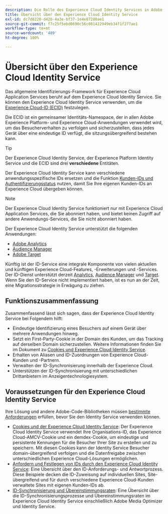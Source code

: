 ```yaml
---
description: Die Rolle des Experience Cloud Identity Services in Adobe Experience Cloud.
title: Übersicht über den Experience Cloud Identity Service
exl-id: dc7d6220-d42b-4a3e-bf37-1e4e87280ae1
source-git-commit: f7c25f5ebd0690c56c081422949eb34f1f277ae1
workflow-type: tm+mt
source-wordcount: '489'
ht-degree: 100%

---
```


# Übersicht über den Experience Cloud Identity Service

Das allgemeine Identifizierungs-Framework für Experience Cloud Application Services beruht auf dem Experience Cloud Identity Service. Sie können den Experience Cloud Identity Service verwenden, um die [Experience Cloud-ID (ECID)](https://experienceleague.adobe.com/docs/experience-platform/identity/ecid.html?lang=de) festzulegen.

Die ECID ist ein gemeinsamer Identitäts-Namespace, der in allen Adobe Experience Platform- und Experience Cloud-Anwendungen verwendet wird, um das Besucherverhalten zu verfolgen und sicherzustellen, dass jedes Gerät über eine eindeutige ID verfügt, die sitzungsübergreifend bestehen kann.

>[!TIP]
>
>Der Experience Cloud Identity Service, der Experience Platform Identity Service und die ECID sind drei **verschiedene** Entitäten.

Der Experience Cloud Identity Service kann verschiedene anwendungsspezifische IDs ersetzen und die Funktion [Kunden-IDs und Authentifizierungsstatus](/help/reference/authenticated-state.md) nutzen, damit Sie Ihre eigenen Kunden-IDs an Experience Cloud übergeben können.

>[!NOTE]
>
>Der Experience Cloud Identity Service funktioniert nur mit Experience Cloud Application Services, die Sie abonniert haben, und bietet keinen Zugriff auf andere Anwendungs-Services, die Sie nicht abonniert haben.

Der Experience Cloud Identity Service unterstützt die folgenden Anwendungen:

* [Adobe Analytics](https://business.adobe.com/de/products/analytics/web-analytics.html)
* [Audience Manager](https://business.adobe.com/de/products/audience-manager/adobe-audience-manager.html)
* [Adobe Target](https://business.adobe.com/de/products/target/adobe-target.html)

Künftig ist der ID-Service eine integrale Komponente von vielen aktuellen und künftigen Experience Cloud-Features, -Erweiterungen und -Services. Der ID-Dienst unterstützt derzeit [Analytics](http://www.adobe.com/de/marketing-cloud/web-analytics.html), [Audience Manager](http://www.adobe.com/de/marketing-cloud/data-management-platform.html) und [Target](http://www.adobe.com/de/marketing-cloud/testing-targeting.html). Wenn Sie den ID-Service nicht implementiert haben, ist es nun an der Zeit, eine Migrationsstrategie in Erwägung zu ziehen.

## Funktionszusammenfassung

Zusammenfassend lässt sich sagen, dass der Experience Cloud Identity Service bei Folgendem hilft:

* Eindeutige Identifizierung eines Besuchers auf einem Gerät über mehrere Anwendungen hinweg.
* Setzt ein First-Party-Cookie in der Domain des Kunden, um das Tracking auf derselben Domain sicherzustellen. Weitere Informationen finden Sie im Dokument zu [Cookies und Experience Cloud Identity Service](./cookies.md).
* Erhalten von Aliasen und ID-Zuordnungen von Experience Cloud-Kunden und -Partnern.
* Verwalten der ID-Synchronisierung innerhalb der Experience Cloud.
* Unterstützen der ID-Synchronisierung mit unterschiedlichen Drittanbietern im Anzeigentechnologiesystem.

## Voraussetzungen für den Experience Cloud Identity Service

Ihre Lösung und andere Adobe-Code-Bibliotheken müssen [bestimmte Anforderungen](/help/reference/requirements.md) erfüllen, bevor Sie den Identity Service verwenden können.

* [Cookies und der Experience Cloud Identity Service](cookies.md): Der Experience Cloud Identity Service verwendet Ihre Organisations-ID, das Experience Cloud-AMCV-Cookie und ein demdex-Cookie, um eindeutige und persistente Kennungen für die Besucher Ihrer Site zu erstellen und zu speichern. Mit diesen Cookies kann der Identity Service Besucher domain-übergreifend verfolgen und die Datenfreigabe zwischen unterschiedlichen Experience Cloud-Lösungen ermöglichen.
* [Anfordern und Festlegen von IDs durch den Experience Cloud Identity Service](id-request.md): Eine Übersicht über den ID-Anforderungs- und Antwortprozess. Diese Beispiele decken die ID-Zuweisung auf individuellen Sites, Site-übergreifend und für durch verschiedene Experience Cloud-Kunden verwaltete Sites mit eigenen Kunden-IDs ab.
* [ID-Synchronisierung und Übereinstimmungsraten](match-rates.md): Eine Übersicht über die ID-Synchronisierungsprozesse und Übereinstimmungsraten im Experience Cloud Identity Service einschließlich Adobe Media Optimizer und Identity Service.
